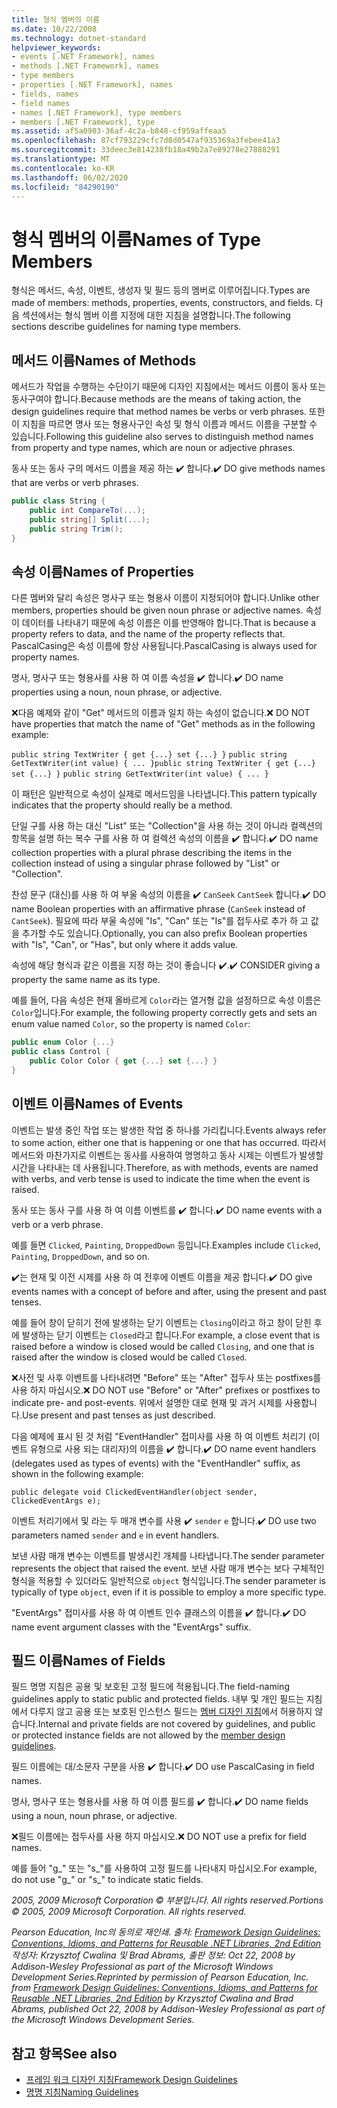 ```yaml
---
title: 형식 멤버의 이름
ms.date: 10/22/2008
ms.technology: dotnet-standard
helpviewer_keywords:
- events [.NET Framework], names
- methods [.NET Framework], names
- type members
- properties [.NET Framework], names
- fields, names
- field names
- names [.NET Framework], type members
- members [.NET Framework], type
ms.assetid: af5a0903-36af-4c2a-b848-cf959affeaa5
ms.openlocfilehash: 87cf793229cfc7d8d0547af935369a3febee41a3
ms.sourcegitcommit: 33deec3e814238fb18a49b2a7e89278e27888291
ms.translationtype: MT
ms.contentlocale: ko-KR
ms.lasthandoff: 06/02/2020
ms.locfileid: "84290190"
---
```

# <a name="names-of-type-members"></a><span data-ttu-id="efe1f-102">형식 멤버의 이름</span><span class="sxs-lookup"><span data-stu-id="efe1f-102">Names of Type Members</span></span>
<span data-ttu-id="efe1f-103">형식은 메서드, 속성, 이벤트, 생성자 및 필드 등의 멤버로 이루어집니다.</span><span class="sxs-lookup"><span data-stu-id="efe1f-103">Types are made of members: methods, properties, events, constructors, and fields.</span></span> <span data-ttu-id="efe1f-104">다음 섹션에서는 형식 멤버 이름 지정에 대한 지침을 설명합니다.</span><span class="sxs-lookup"><span data-stu-id="efe1f-104">The following sections describe guidelines for naming type members.</span></span>

## <a name="names-of-methods"></a><span data-ttu-id="efe1f-105">메서드 이름</span><span class="sxs-lookup"><span data-stu-id="efe1f-105">Names of Methods</span></span>
 <span data-ttu-id="efe1f-106">메서드가 작업을 수행하는 수단이기 때문에 디자인 지침에서는 메서드 이름이 동사 또는 동사구여야 합니다.</span><span class="sxs-lookup"><span data-stu-id="efe1f-106">Because methods are the means of taking action, the design guidelines require that method names be verbs or verb phrases.</span></span> <span data-ttu-id="efe1f-107">또한 이 지침을 따르면 명사 또는 형용사구인 속성 및 형식 이름과 메서드 이름을 구분할 수 있습니다.</span><span class="sxs-lookup"><span data-stu-id="efe1f-107">Following this guideline also serves to distinguish method names from property and type names, which are noun or adjective phrases.</span></span>

 <span data-ttu-id="efe1f-108">동사 또는 동사 구의 메서드 이름을 제공 하는 ✔️ 합니다.</span><span class="sxs-lookup"><span data-stu-id="efe1f-108">✔️ DO give methods names that are verbs or verb phrases.</span></span>

```csharp
public class String {
    public int CompareTo(...);
    public string[] Split(...);
    public string Trim();
}
```

## <a name="names-of-properties"></a><span data-ttu-id="efe1f-109">속성 이름</span><span class="sxs-lookup"><span data-stu-id="efe1f-109">Names of Properties</span></span>
 <span data-ttu-id="efe1f-110">다른 멤버와 달리 속성은 명사구 또는 형용사 이름이 지정되어야 합니다.</span><span class="sxs-lookup"><span data-stu-id="efe1f-110">Unlike other members, properties should be given noun phrase or adjective names.</span></span> <span data-ttu-id="efe1f-111">속성이 데이터를 나타내기 때문에 속성 이름은 이를 반영해야 합니다.</span><span class="sxs-lookup"><span data-stu-id="efe1f-111">That is because a property refers to data, and the name of the property reflects that.</span></span> <span data-ttu-id="efe1f-112">PascalCasing은 속성 이름에 항상 사용됩니다.</span><span class="sxs-lookup"><span data-stu-id="efe1f-112">PascalCasing is always used for property names.</span></span>

 <span data-ttu-id="efe1f-113">명사, 명사구 또는 형용사를 사용 하 여 이름 속성을 ✔️ 합니다.</span><span class="sxs-lookup"><span data-stu-id="efe1f-113">✔️ DO name properties using a noun, noun phrase, or adjective.</span></span>

 <span data-ttu-id="efe1f-114">❌다음 예제와 같이 "Get" 메서드의 이름과 일치 하는 속성이 없습니다.</span><span class="sxs-lookup"><span data-stu-id="efe1f-114">❌ DO NOT have properties that match the name of "Get" methods as in the following example:</span></span>

 <span data-ttu-id="efe1f-115">`public string TextWriter { get {...} set {...} }` `public string GetTextWriter(int value) { ... }`</span><span class="sxs-lookup"><span data-stu-id="efe1f-115">`public string TextWriter { get {...} set {...} }` `public string GetTextWriter(int value) { ... }`</span></span>

 <span data-ttu-id="efe1f-116">이 패턴은 일반적으로 속성이 실제로 메서드임을 나타냅니다.</span><span class="sxs-lookup"><span data-stu-id="efe1f-116">This pattern typically indicates that the property should really be a method.</span></span>

 <span data-ttu-id="efe1f-117">단일 구를 사용 하는 대신 "List" 또는 "Collection"을 사용 하는 것이 아니라 컬렉션의 항목을 설명 하는 복수 구를 사용 하 여 컬렉션 속성의 이름을 ✔️ 합니다.</span><span class="sxs-lookup"><span data-stu-id="efe1f-117">✔️ DO name collection properties with a plural phrase describing the items in the collection instead of using a singular phrase followed by "List" or "Collection".</span></span>

 <span data-ttu-id="efe1f-118">찬성 문구 (대신)를 사용 하 여 부울 속성의 이름을 ✔️ `CanSeek` `CantSeek` 합니다.</span><span class="sxs-lookup"><span data-stu-id="efe1f-118">✔️ DO name Boolean properties with an affirmative phrase (`CanSeek` instead of `CantSeek`).</span></span> <span data-ttu-id="efe1f-119">필요에 따라 부울 속성에 "Is", "Can" 또는 "Is"를 접두사로 추가 하 고 값을 추가할 수도 있습니다.</span><span class="sxs-lookup"><span data-stu-id="efe1f-119">Optionally, you can also prefix Boolean properties with "Is", "Can", or "Has", but only where it adds value.</span></span>

 <span data-ttu-id="efe1f-120">속성에 해당 형식과 같은 이름을 지정 하는 것이 좋습니다 ✔️.</span><span class="sxs-lookup"><span data-stu-id="efe1f-120">✔️ CONSIDER giving a property the same name as its type.</span></span>

 <span data-ttu-id="efe1f-121">예를 들어, 다음 속성은 현재 올바르게 `Color`라는 열거형 값을 설정하므로 속성 이름은 `Color`입니다.</span><span class="sxs-lookup"><span data-stu-id="efe1f-121">For example, the following property correctly gets and sets an enum value named `Color`, so the property is named `Color`:</span></span>

```csharp
public enum Color {...}
public class Control {
    public Color Color { get {...} set {...} }
}
```

## <a name="names-of-events"></a><span data-ttu-id="efe1f-122">이벤트 이름</span><span class="sxs-lookup"><span data-stu-id="efe1f-122">Names of Events</span></span>
 <span data-ttu-id="efe1f-123">이벤트는 발생 중인 작업 또는 발생한 작업 중 하나를 가리킵니다.</span><span class="sxs-lookup"><span data-stu-id="efe1f-123">Events always refer to some action, either one that is happening or one that has occurred.</span></span> <span data-ttu-id="efe1f-124">따라서 메서드와 마찬가지로 이벤트는 동사를 사용하여 명명하고 동사 시제는 이벤트가 발생할 시간을 나타내는 데 사용됩니다.</span><span class="sxs-lookup"><span data-stu-id="efe1f-124">Therefore, as with methods, events are named with verbs, and verb tense is used to indicate the time when the event is raised.</span></span>

 <span data-ttu-id="efe1f-125">동사 또는 동사 구를 사용 하 여 이름 이벤트를 ✔️ 합니다.</span><span class="sxs-lookup"><span data-stu-id="efe1f-125">✔️ DO name events with a verb or a verb phrase.</span></span>

 <span data-ttu-id="efe1f-126">예를 들면 `Clicked`, `Painting`, `DroppedDown` 등입니다.</span><span class="sxs-lookup"><span data-stu-id="efe1f-126">Examples include `Clicked`, `Painting`, `DroppedDown`, and so on.</span></span>

 <span data-ttu-id="efe1f-127">✔️는 현재 및 이전 시제를 사용 하 여 전후에 이벤트 이름을 제공 합니다.</span><span class="sxs-lookup"><span data-stu-id="efe1f-127">✔️ DO give events names with a concept of before and after, using the present and past tenses.</span></span>

 <span data-ttu-id="efe1f-128">예를 들어 창이 닫히기 전에 발생하는 닫기 이벤트는 `Closing`이라고 하고 창이 닫힌 후에 발생하는 닫기 이벤트는 `Closed`라고 합니다.</span><span class="sxs-lookup"><span data-stu-id="efe1f-128">For example, a close event that is raised before a window is closed would be called `Closing`, and one that is raised after the window is closed would be called `Closed`.</span></span>

 <span data-ttu-id="efe1f-129">❌사전 및 사후 이벤트를 나타내려면 "Before" 또는 "After" 접두사 또는 postfixes를 사용 하지 마십시오.</span><span class="sxs-lookup"><span data-stu-id="efe1f-129">❌ DO NOT use "Before" or "After" prefixes or postfixes to indicate pre- and post-events.</span></span> <span data-ttu-id="efe1f-130">위에서 설명한 대로 현재 및 과거 시제를 사용합니다.</span><span class="sxs-lookup"><span data-stu-id="efe1f-130">Use present and past tenses as just described.</span></span>

 <span data-ttu-id="efe1f-131">다음 예제에 표시 된 것 처럼 "EventHandler" 접미사를 사용 하 여 이벤트 처리기 (이벤트 유형으로 사용 되는 대리자)의 이름을 ✔️ 합니다.</span><span class="sxs-lookup"><span data-stu-id="efe1f-131">✔️ DO name event handlers (delegates used as types of events) with the "EventHandler" suffix, as shown in the following example:</span></span>

 `public delegate void ClickedEventHandler(object sender, ClickedEventArgs e);`

 <span data-ttu-id="efe1f-132">이벤트 처리기에서 및 라는 두 매개 변수를 사용 ✔️ `sender` `e` 합니다.</span><span class="sxs-lookup"><span data-stu-id="efe1f-132">✔️ DO use two parameters named `sender` and `e` in event handlers.</span></span>

 <span data-ttu-id="efe1f-133">보낸 사람 매개 변수는 이벤트를 발생시킨 개체를 나타냅니다.</span><span class="sxs-lookup"><span data-stu-id="efe1f-133">The sender parameter represents the object that raised the event.</span></span> <span data-ttu-id="efe1f-134">보낸 사람 매개 변수는 보다 구체적인 형식을 적용할 수 있더라도 일반적으로 `object` 형식입니다.</span><span class="sxs-lookup"><span data-stu-id="efe1f-134">The sender parameter is typically of type `object`, even if it is possible to employ a more specific type.</span></span>

 <span data-ttu-id="efe1f-135">"EventArgs" 접미사를 사용 하 여 이벤트 인수 클래스의 이름을 ✔️ 합니다.</span><span class="sxs-lookup"><span data-stu-id="efe1f-135">✔️ DO name event argument classes with the "EventArgs" suffix.</span></span>

## <a name="names-of-fields"></a><span data-ttu-id="efe1f-136">필드 이름</span><span class="sxs-lookup"><span data-stu-id="efe1f-136">Names of Fields</span></span>
 <span data-ttu-id="efe1f-137">필드 명명 지침은 공용 및 보호된 고정 필드에 적용됩니다.</span><span class="sxs-lookup"><span data-stu-id="efe1f-137">The field-naming guidelines apply to static public and protected fields.</span></span> <span data-ttu-id="efe1f-138">내부 및 개인 필드는 지침에서 다루지 않고 공용 또는 보호된 인스턴스 필드는 [멤버 디자인 지침](member.md)에서 허용하지 않습니다.</span><span class="sxs-lookup"><span data-stu-id="efe1f-138">Internal and private fields are not covered by guidelines, and public or protected instance fields are not allowed by the [member design guidelines](member.md).</span></span>

 <span data-ttu-id="efe1f-139">필드 이름에는 대/소문자 구분을 사용 ✔️ 합니다.</span><span class="sxs-lookup"><span data-stu-id="efe1f-139">✔️ DO use PascalCasing in field names.</span></span>

 <span data-ttu-id="efe1f-140">명사, 명사구 또는 형용사를 사용 하 여 이름 필드를 ✔️ 합니다.</span><span class="sxs-lookup"><span data-stu-id="efe1f-140">✔️ DO name fields using a noun, noun phrase, or adjective.</span></span>

 <span data-ttu-id="efe1f-141">❌필드 이름에는 접두사를 사용 하지 마십시오.</span><span class="sxs-lookup"><span data-stu-id="efe1f-141">❌ DO NOT use a prefix for field names.</span></span>

 <span data-ttu-id="efe1f-142">예를 들어 "g_" 또는 "s_"를 사용하여 고정 필드를 나타내지 마십시오.</span><span class="sxs-lookup"><span data-stu-id="efe1f-142">For example, do not use "g_" or "s_" to indicate static fields.</span></span>

 <span data-ttu-id="efe1f-143">*2005, 2009 Microsoft Corporation © 부분입니다. All rights reserved.*</span><span class="sxs-lookup"><span data-stu-id="efe1f-143">*Portions © 2005, 2009 Microsoft Corporation. All rights reserved.*</span></span>

 <span data-ttu-id="efe1f-144">*Pearson Education, Inc의 동의로 재인쇄. 출처: [Framework Design Guidelines: Conventions, Idioms, and Patterns for Reusable .NET Libraries, 2nd Edition](https://www.informit.com/store/framework-design-guidelines-conventions-idioms-and-9780321545619) 작성자: Krzysztof Cwalina 및 Brad Abrams, 출판 정보: Oct 22, 2008 by Addison-Wesley Professional as part of the Microsoft Windows Development Series.*</span><span class="sxs-lookup"><span data-stu-id="efe1f-144">*Reprinted by permission of Pearson Education, Inc. from [Framework Design Guidelines: Conventions, Idioms, and Patterns for Reusable .NET Libraries, 2nd Edition](https://www.informit.com/store/framework-design-guidelines-conventions-idioms-and-9780321545619) by Krzysztof Cwalina and Brad Abrams, published Oct 22, 2008 by Addison-Wesley Professional as part of the Microsoft Windows Development Series.*</span></span>

## <a name="see-also"></a><span data-ttu-id="efe1f-145">참고 항목</span><span class="sxs-lookup"><span data-stu-id="efe1f-145">See also</span></span>

- [<span data-ttu-id="efe1f-146">프레임 워크 디자인 지침</span><span class="sxs-lookup"><span data-stu-id="efe1f-146">Framework Design Guidelines</span></span>](index.md)
- [<span data-ttu-id="efe1f-147">명명 지침</span><span class="sxs-lookup"><span data-stu-id="efe1f-147">Naming Guidelines</span></span>](naming-guidelines.md)
